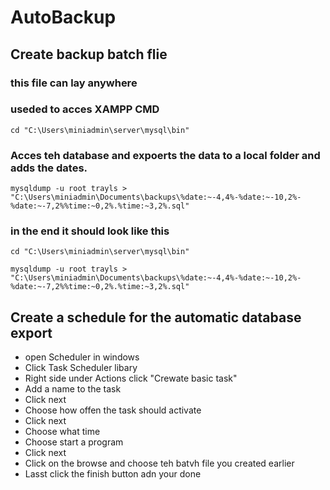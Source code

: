 # AutoBackup

## Create backup batch flie

### this file can lay anywhere

### useded to acces XAMPP CMD

```
cd "C:\Users\miniadmin\server\mysql\bin"
```

### Acces teh database and expoerts the data to a local folder and adds the dates.

```
mysqldump -u root trayls > "C:\Users\miniadmin\Documents\backups\%date:~-4,4%-%date:~-10,2%-%date:~-7,2%%time:~0,2%.%time:~3,2%.sql"
```

### in the end it should look like this 

```
cd "C:\Users\miniadmin\server\mysql\bin"

mysqldump -u root trayls > "C:\Users\miniadmin\Documents\backups\%date:~-4,4%-%date:~-10,2%-%date:~-7,2%%time:~0,2%.%time:~3,2%.sql"
```

## Create a schedule for the automatic database export

- open Scheduler in windows
- Click Task Scheduler libary
- Right side under Actions click "Crewate basic task"
- Add a name to the task
- Click next
- Choose how offen the task should activate 
- Click next
- Choose what time
- Choose start a program
- Click next
- Click on the browse and choose teh batvh file you created earlier
- Lasst click the finish button adn your done

